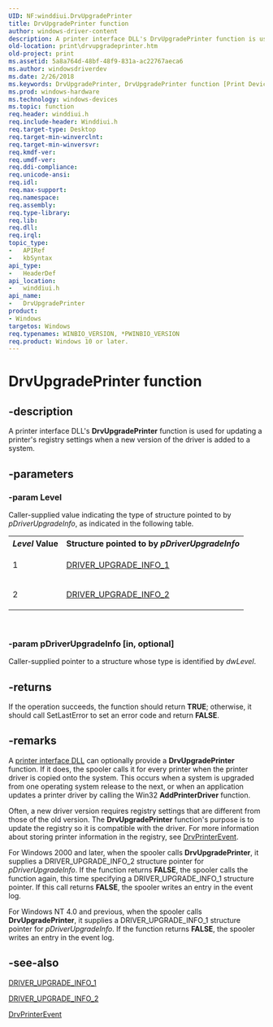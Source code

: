 ```yaml
---
UID: NF:winddiui.DrvUpgradePrinter
title: DrvUpgradePrinter function
author: windows-driver-content
description: A printer interface DLL's DrvUpgradePrinter function is used for updating a printer's registry settings when a new version of the driver is added to a system.
old-location: print\drvupgradeprinter.htm
old-project: print
ms.assetid: 5a8a764d-48bf-48f9-831a-ac22767aeca6
ms.author: windowsdriverdev
ms.date: 2/26/2018
ms.keywords: DrvUpgradePrinter, DrvUpgradePrinter function [Print Devices], print.drvupgradeprinter, print_interface-graphics_ab060948-18bc-4b0f-a504-320083fcb173.xml, winddiui/DrvUpgradePrinter
ms.prod: windows-hardware
ms.technology: windows-devices
ms.topic: function
req.header: winddiui.h
req.include-header: Winddiui.h
req.target-type: Desktop
req.target-min-winverclnt: 
req.target-min-winversvr: 
req.kmdf-ver: 
req.umdf-ver: 
req.ddi-compliance: 
req.unicode-ansi: 
req.idl: 
req.max-support: 
req.namespace: 
req.assembly: 
req.type-library: 
req.lib: 
req.dll: 
req.irql: 
topic_type:
-	APIRef
-	kbSyntax
api_type:
-	HeaderDef
api_location:
-	winddiui.h
api_name:
-	DrvUpgradePrinter
product:
- Windows
targetos: Windows
req.typenames: WINBIO_VERSION, *PWINBIO_VERSION
req.product: Windows 10 or later.
---
```


# DrvUpgradePrinter function


## -description


A printer interface DLL's <b>DrvUpgradePrinter</b> function is used for updating a printer's registry settings when a new version of the driver is added to a system.


## -parameters




### -param Level

Caller-supplied value indicating the type of structure pointed to by <i>pDriverUpgradeInfo</i>, as indicated in the following table.

<table>
<tr>
<th><i>Level</i> Value</th>
<th>Structure pointed to by <i>pDriverUpgradeInfo</i></th>
</tr>
<tr>
<td>
1

</td>
<td>

<a href="https://msdn.microsoft.com/library/windows/hardware/ff548522">DRIVER_UPGRADE_INFO_1</a>


</td>
</tr>
<tr>
<td>
2

</td>
<td>

<a href="https://msdn.microsoft.com/library/windows/hardware/ff548527">DRIVER_UPGRADE_INFO_2</a>


</td>
</tr>
</table>
 


### -param pDriverUpgradeInfo [in, optional]

Caller-supplied pointer to a structure whose type is identified by <i>dwLevel</i>. 


## -returns



If the operation succeeds, the function should return <b>TRUE</b>; otherwise, it should call SetLastError to set an error code and return <b>FALSE</b>.




## -remarks



A <a href="https://msdn.microsoft.com/2a8cf38f-8e27-4e08-9c0f-5d1a4cd854ac">printer interface DLL</a> can optionally provide a <b>DrvUpgradePrinter</b> function. If it does, the spooler calls it for every printer when the printer driver is copied onto the system. This occurs when a system is upgraded from one operating system release to the next, or when an application updates a printer driver by calling the Win32 <b>AddPrinterDriver</b> function.

Often, a new driver version requires registry settings that are different from those of the old version. The <b>DrvUpgradePrinter</b> function's purpose is to update the registry so it is compatible with the driver. For more information about storing printer information in the registry, see <a href="https://msdn.microsoft.com/library/windows/hardware/ff548564">DrvPrinterEvent</a>.

For Windows 2000 and later, when the spooler calls <b>DrvUpgradePrinter</b>, it supplies a DRIVER_UPGRADE_INFO_2 structure pointer for <i>pDriverUpgradeInfo</i>. If the function returns <b>FALSE</b>, the spooler calls the function again, this time specifying a DRIVER_UPGRADE_INFO_1 structure pointer. If this call returns <b>FALSE</b>, the spooler writes an entry in the event log.

For Windows NT 4.0 and previous, when the spooler calls <b>DrvUpgradePrinter</b>, it supplies a DRIVER_UPGRADE_INFO_1 structure pointer for <i>pDriverUpgradeInfo</i>. If the function returns <b>FALSE</b>, the spooler writes an entry in the event log.




## -see-also




<a href="https://msdn.microsoft.com/library/windows/hardware/ff548522">DRIVER_UPGRADE_INFO_1</a>



<a href="https://msdn.microsoft.com/library/windows/hardware/ff548527">DRIVER_UPGRADE_INFO_2</a>



<a href="https://msdn.microsoft.com/library/windows/hardware/ff548564">DrvPrinterEvent</a>
 

 

